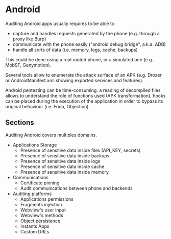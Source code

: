 # Android

Auditing Android apps usually requires to be able to&#x20;

* capture and handles requests generated by the phone (e.g. through a proxy like Burp)
* communicate with the phone easily ("android debug bridge", a.k.a. ADB)
* handle all sorts of data (i.e. memory, logs, cache, backups)

This could be done using a real rooted phone, or a simulated one (e.g. MobSF, Genymotion).&#x20;

Several tools allow to enumerate the attack surface of an APK (e.g. Drozer or AndroidManifest.xml showing exported services and features).

Android pentesting can be time-consuming. a reading of decompiled files allows to understand the role of functions used (APK transformation), hooks can be placed during the execution of the application in order to bypass its original behaviour (i.e. Frida, Objection).

## Sections

Auditing Android covers multiples domains.

* Applications Storage
  * Presence of sensitive data inside files (API\_KEY, secrets)
  * Presence of sensitive data inside backups
  * Presence of sensitive data inside logs
  * Presence of sensitive data inside cache
  * Presence of sensitive data inside memory
* Communications
  * Certificate pinning
  * Audit communications between phone and backends
* Auditing platforms
  * Applications permissions
  * Fragments injection
  * Webview's user input
  * Webview's methods
  * Object persistence
  * Instants Apps
  * Custom URLs


